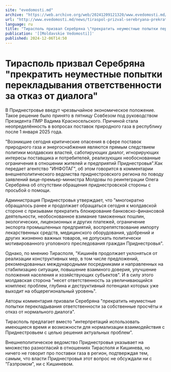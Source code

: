 ```yaml
---
site: "evedomosti.md"
archive: "https://web.archive.org/web/20241209121320/www.evedomosti.md/news/tiraspol-prizval-serebryana-prekratit-neumestnye-popytki-per"
url: "http://www.evedomosti.md/news/tiraspol-prizval-serebryana-prekratit-neumestnye-popytki-per"
language: ru
title: "Тирасполь призвал Серебряна \"прекратить неуместные попытки перекладывания ответственности за отказ от диалога\""
publication: '[[Moldavskie Vedomosti]]'
published: 2024-12-06T14:50
---
```


# Тирасполь призвал Серебряна "прекратить неуместные попытки перекладывания ответственности за отказ от диалога"

В Приднестровье введут чрезвычайное экономическое положение. Такое решение было принято в пятницу Совбезом под руководством Президента ПМР Вадима Красносельского. Причиной стала неопределённость в вопросах поставок природного газа в республику после 1 января 2025 года.

"Возникшие сегодня критические опасения в сфере поставок природного газа и энергоснабжения являются прямым следствием политики молдавских властей, саботирующих диалог, игнорирующих интересы поставщика и потребителей, реализующих необоснованные ограничения в отношении жителей и предприятий Приднестровья".Как передает агентство "ИНФОТАГ", об этом говорится в комментарии внешнеполитического ведомства приднестровского региона по поводу заявлений вице-премьер-министра Молдовы по реинтеграции Олега Серебряна об отсутствии обращения приднестровской стороны с просьбой о помощи.

Администрация Приднестровья утверждает, что "многократно обращалось ранее и продолжает обращаться сегодня к молдавской стороне с призывами прекратить блокирование банковско-финансовой деятельности, необоснованное взимание таможенных пошлин, экологических, лицензионных и других платежей, ограничение экспорта промышленных предприятий, воспрепятствование импорту лекарственных средств, медицинского оборудования, удобрений и других жизненно важных товаров, не допускать политически мотивированного уголовного преследования граждан Приднестровья".

Однако, по мнению Тирасполя, "Кишинёв продолжает уклоняться от реализации конструктивных мер, в том числе предложений, рекомендованных международными посредниками и направленных на стабилизацию ситуации, повышение взаимного доверия, улучшение положения населения и хозяйствующих субъектов". И в силу этого молдавская сторона "несет ответственность за увеличивающийся комплекс проблем, глубина и деструктивный потенциал которых уже выходит на общерегиональный уровень".

Авторы комментария призвали Серебряна "прекратить неуместные попытки перекладывания ответственности за собственные просчёты и отказ от нормального диалога".

Тирасполь предлагает вместо "интерпретаций использовать имеющиеся время и возможности для нормализации взаимодействия с Приднестровьем с целью решения актуальных проблем".

Внешнеполитическое ведомство Приднестровья указывает на множество разногласий в отношениях Тирасполя и Кишинева, но ничего не говорит про поставки газа в регион, подтверждая тем, самым, что власти Приднестровья этот вопрос не обсуждали ни с "Газпромом", ни с Кишиневом.